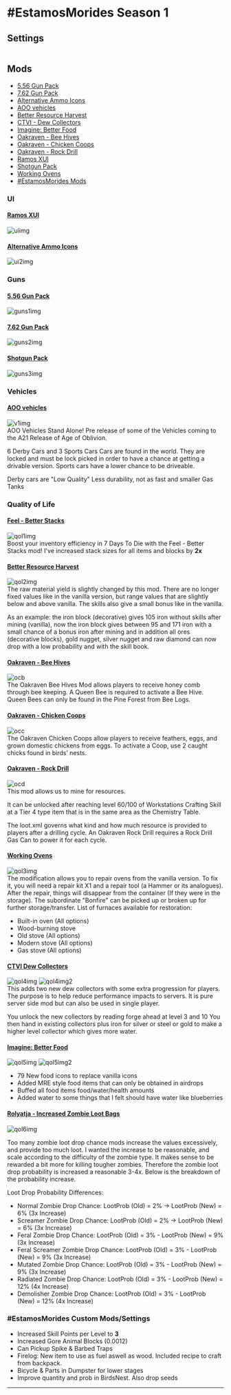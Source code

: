 # #EstamosMorides Season 1

## Settings
``` xml

```

## Mods
* [5.56 Gun Pack](#ui1)
* [7.62 Gun Pack](#guns2)
* [Alternative Ammo Icons](#ui2)
* [AOO vehicles](#v1)
* [Better Resource Harvest](#qol2)
* [CTVI - Dew Collectors](#qol4)
* [Imagine: Better Food](#qol5)
* [Oakraven - Bee Hives](#ocb)
* [Oakraven - Chicken Coops](#occ)
* [Oakraven - Rock Drill](#ocd)
* [Ramos XUI](#ui1)
* [Shotgun Pack](#guns3)
* [Working Ovens](#qol3)
* [#EstamosMorides Mods](#em)

### UI
#### <a id="ui1"></a>[Ramos XUI][ui]
![uiimg]
#### <a id="ui2"></a>[Alternative Ammo Icons][ui2]
![ui2img]

### Guns
#### <a id="guns1"></a>[5.56 Gun Pack][guns1]
![guns1img]
#### <a id="guns2"></a>[7.62 Gun Pack][guns2]
![guns2img]
#### <a id="guns3"></a>[Shotgun Pack][guns3]
![guns3img]

### Vehicles
#### <a id="v1"></a>[AOO vehicles][v1]
![v1img]<br>
AOO Vehicles Stand Alone! Pre release of some of the Vehicles coming to the A21 Release of Age of Oblivion.

6 Derby Cars and 3 Sports Cars
Cars are found in the world.
They are locked and must be lock picked in order to have a chance at getting a drivable version.
Sports cars have a lower chance to be driveable.

Derby cars are "Low Quality"  Less durability, not as fast and smaller Gas Tanks

### Quality of Life
#### <a id="qol1"></a>[Feel - Better Stacks][qol1]
![qol1img]<br>
Boost your inventory efficiency in 7 Days To Die with the Feel - Better Stacks mod! I've increased stack sizes for all items and blocks by **2x**

#### <a id="qol2"></a>[Better Resource Harvest][qol2]
![qol2img]<br>
The raw material yield is slightly changed by this mod. There are no longer fixed values ​​like in the vanilla version, but range values ​​that are slightly below and above vanilla. The skills also give a small bonus like in the vanilla. 

<p>As an example: the iron block (decorative) gives 105 iron without skills after mining (vanilla), now the iron block gives between 95 and 171 iron with a small chance of a bonus iron after mining and in addition all ores (decorative blocks), gold nugget, silver nugget and raw diamond can now drop with a low probability and with the skill book.</p>

#### <a id="ocb"></a>[Oakraven - Bee Hives][oc]
![ocb]<br>
The Oakraven Bee Hives Mod allows players to receive honey comb through bee keeping. A Queen Bee is required to activate a Bee Hive. Queen Bees can only be found in the Pine Forest from Bee Logs.

#### <a id="occ"></a>[Oakraven - Chicken Coops][oc]
![occ]<br>
The Oakraven Chicken Coops allow players to receive feathers, eggs, and grown domestic chickens from eggs. To activate a Coop, use 2 caught chicks found in birds’ nests.

#### <a id="ocd"></a>[Oakraven - Rock Drill][oc]
![ocd]<br>
This mod allows us to mine for resources.

It can be unlocked after reaching level 60/100 of Workstations Crafting Skill at a Tier 4 type item that is in the same area as the Chemistry Table.

The loot.xml governs what kind and how much resource is provided to players after a drilling cycle. An Oakraven Rock Drill requires a Rock Drill Gas Can to power it for each cycle.

#### <a id="qol3"></a>[Working Ovens][qol3]
![qol3img]<br>
The modification allows you to repair ovens from the vanilla version. To fix it, you will need a repair kit X1 and a repair tool (a Hammer or its analogues). After the repair, things will disappear from the container (If they were in the storage).
The subordinate "Bonfire" can be picked up or broken up for further storage/transfer.
List of furnaces available for restoration:
* Built-in oven (All options)
* Wood-burning stove
* Old stove (All options)
* Modern stove (All options)
* Gas stove (All options)

#### <a id="qol4"></a>[CTVI Dew Collectors][qol4]
![qol4img]
![qol4img2]<br>
This adds two new dew collectors with some extra progression for players. The purpose is to help reduce performance impacts to servers. It is pure server side mod but can also be used in single player.

You unlock the new collectors by reading forge ahead at level 3 and 10
You then hand in existing collectors plus iron for silver or steel or gold to make a higher level collector which gives more water.

#### <a id="qol5"></a>[Imagine: Better Food][qol5]
![qol5img]
![qol5img2]
* 79 New food icons to replace vanilla icons
* Added MRE style food items that can only be obtained in airdrops
* Buffed all food items food/water/health amounts
* Added water to some things that I felt should have water like blueberries

#### <a id="qol6"></a>[Rolyatja - Increased Zombie Loot Bags][qol6]
![qol6img]<br>

Too many zombie loot drop chance mods increase the values excessively, and provide too much loot. I wanted the increase to be reasonable, and scale according to the difficulty of the zombie type. It makes sense to be rewarded a bit more for killing tougher zombies. Therefore the zombie loot drop probability is increased a reasonable 3-4x. Below is the breakdown of the probability increase.

Loot Drop Probability Differences:

* Normal Zombie Drop Chance: LootProb (Old) = 2% ->  LootProb (New) = 6% (3x Increase)
* Screamer Zombie Drop Chance: LootProb (Old) = 2% ->  LootProb (New) = 6% (3x Increase)
* Feral Zombie Drop Chance: LootProb (Old) = 3% - LootProb (New) = 9% (3x Increase)
* Feral Screamer Zombie Drop Chance: LootProb (Old) = 3% - LootProb (New) = 9% (3x Increase)
* Mutated Zombie Drop Chance: LootProb (Old) = 3% - LootProb (New) = 9% (3x Increase)
* Radiated Zombie Drop Chance: LootProb (Old) = 3% - LootProb (New) = 12% (4x Increase)
* Demolisher Zombie Drop Chance: LootProb (Old) = 3% - LootProb (New) = 12% (4x Increase)


### <a id="em"></a>#EstamosMorides Custom Mods/Settings

* Increased Skill Points per Level to **3**
* Increased Gore Animal Blocks (0.0012)
* Can Pickup Spike & Barbed Traps
* Firelog: New item to use as fuel aswell as wood. Included recipe to craft from backpack.
* Bicycle & Parts in Dumpster for lower stages
* Improve quantity and prob in BirdsNest. Also drop seeds



---

[ui]: <https://7daystodiemods.com/ramos-backpack-xui/> "Ramos XUI"
[uiimg]: <https://7daystodiemods.com/wp-content/uploads/2023/08/7-days-to-die-ramos-backpack-xui-1.jpg>

[ui2]: <https://7daystodiemods.com/alternative-ammo-icons/> "Alternative Ammo Icons"
[ui2img]: <https://7daystodiemods.com/wp-content/uploads/2022/09/7-days-to-die-alternative-ammo-icons.jpg>

[guns1]: <https://7daystodiemods.com/5-56-gun-pack/> "5.56 Gun pack"
[guns1img]: <https://7daystodiemods.com/wp-content/uploads/2023/08/7-days-to-die-5.56-gun-pack-2.jpg>

[guns2]: <https://7daystodiemods.com/7-62-gun-pack/> "7.62 Gun pack"
[guns2img]: <https://7daystodiemods.com/wp-content/uploads/2023/08/7-days-to-die-7.62-gun-pack.jpg>

[guns3]: <https://7daystodiemods.com/shotgun-pack/> "Shotgun pack"
[guns3img]: <https://7daystodiemods.com/wp-content/uploads/2023/06/7-days-to-die-shotgun-pack.jpg>

[v1]: <https://www.nexusmods.com/7daystodie/mods/2935> "AOO Vehicles for A21"
[v1img]: <https://staticdelivery.nexusmods.com/mods/1059/images/headers/2935_1686577772.jpg>

[qol1]: <https://www.nexusmods.com/7daystodie/mods/3044> "Feel - Better Stacks"
[qol1img]: <https://staticdelivery.nexusmods.com/mods/1059/images/3044/3044-1687537904-1226581922.png>

[qol2]: <https://www.nexusmods.com/7daystodie/mods/2929> "Better Resource Harvest"
[qol2img]: <https://staticdelivery.nexusmods.com/mods/1059/images/2929/2929-1685708830-616448718.jpeg>

[qol3]: <https://www.nexusmods.com/7daystodie/mods/2968> "Working Ovens"
[qol3img]: <https://staticdelivery.nexusmods.com/mods/1059/images/2968/2968-1686822922-1551717257.png>

[qol4]: <https://www.nexusmods.com/7daystodie/mods/3500> "CTVI Dew Collectors"
[qol4img]: <https://staticdelivery.nexusmods.com/mods/1059/images/3500/3500-1691839529-1589724311.jpeg>
[qol4img2]: <https://staticdelivery.nexusmods.com/mods/1059/images/3500/3500-1691839565-1497558938.png>

[qol5]: <https://7daystodiemods.com/imagine-better-food/> "Imagine: Better Food"
[qol5img]: <https://7daystodiemods.com/wp-content/uploads/2023/07/7-days-to-die-imagine-better-food.jpg>
[qol5img2]: <https://7daystodiemods.com/wp-content/uploads/2023/07/7-days-to-die-imagine-better-food-additional-screenshot.jpg>

[qol6]: <https://www.nexusmods.com/7daystodie/mods/2414> "Rolyatja - Increased Zombie Loot Bags"
[qol6img]: <https://staticdelivery.nexusmods.com/mods/1059/images/headers/2414_1662689024.jpg>

[oc]: <https://7daystodiemods.com/oakraven-collection/> "Oakraven Collection"
[ocb]: <https://7daystodiemods.com/wp-content/uploads/2023/06/7-days-to-die-oakraven-collection-additional-screenshot-3.jpg>
[occ]: <https://7daystodiemods.com/wp-content/uploads/2023/06/7-days-to-die-oakraven-collection-additional-screenshot-2.jpg>
[ocd]: <https://7daystodiemods.com/wp-content/uploads/2023/06/7-days-to-die-oakraven-collection.jpg>
